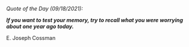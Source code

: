 *Quote of the Day (09/18/2021):*

_**If you want to test your memory, try to recall what you were worrying about one year ago today.**_

E. Joseph Cossman
